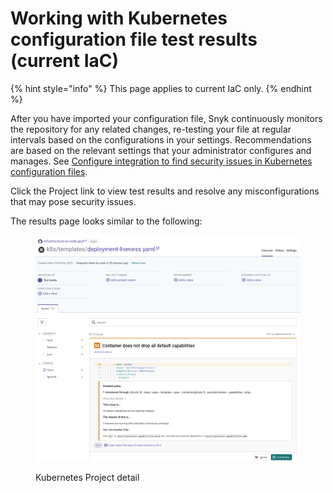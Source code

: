 # Working with Kubernetes configuration file test results (current IaC)

{% hint style="info" %}
This page applies to current IaC only.
{% endhint %}

After you have imported your configuration file, Snyk continuously monitors the repository for any related changes, re-testing your file at regular intervals based on the configurations in your settings. Recommendations are based on the relevant settings that your administrator configures and manages. See [Configure integration to find security issues in Kubernetes configuration files](../../../scan-infrastructure/snyk-infrastructure-as-code/scan-kubernetes-configuration-files/configure-integration-for-security-issues-in-kubernetes-configuration-files.md).

Click the Project link to view test results and resolve any misconfigurations that may pose security issues.

The results page looks similar to the following:

<figure><img src="../../../.gitbook/assets/image (127) (1) (2) (1).png" alt="Kubernetes Project detail"><figcaption><p>Kubernetes Project detail</p></figcaption></figure>
